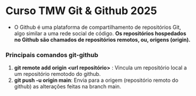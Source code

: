 # Curso TMW Git & Github 2025

* O Github é uma plataforma de compartilhamento de repositórios Git, algo similar a uma rede social de código. **Os repositórios hospedados no Github são chamados de repositórios remotos, ou, origens (origin).**

### Principais comandos git-github
1. **git remote add origin <url repositório>** : Vincula um repositório local a um repositório remotodo do github.
2. **git push -u origin main**: Envia para a origem (repositório remoto do github) as alterações feitas na branch main.
